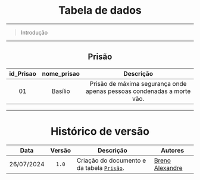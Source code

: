 <center>

# Tabela de dados

</center>

---

> Introdução

<center>

---

<center>

## Prisão

</center>

| id_Prisao | nome_prisao | Descrição                                                              |
|:---------:|:-----------:|:----------------------------------------------------------------------:|
| 01        | Basílio     | Prisão de máxima segurança onde apenas pessoas condenadas a morte vão. |

---

# Histórico de versão

</center>

<div style="margin: 0 auto; width: fit-content;">

|    Data    | Versão | Descrição                                                | Autores                                               |
|:----------:|:------:|----------------------------------------------------------|-------------------------------------------------------|
| 26/07/2024 | `1.0`  | Criação do documento e da tabela [`Prisão`](#Prisão).    | [Breno Alexandre](https://github.com/brenoalexandre0) |

</div>
